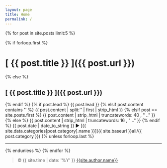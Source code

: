 ```yaml
---
layout: page
title: Home
permalink: /
---
```

{% for post in site.posts limit:5 %}

{% if forloop.first %}
# [ {{ post.title }} ]({{ post.url }})
{% else %}
## [ {{ post.title }} ]({{ post.url }})
{% endif %}
{% if post.lead %}
  {{ post.lead }}
{% elsif post.content contains '<!--more-->' %}
  {{ post.content | split:'<!--more-->' | first | strip_html }}
{% elsif post == site.posts.first %}
  {{ post.content | strip_html | truncatewords: 40 , "  .." }}
{% else %}
  {{ post.content | strip_html | truncatewords: 16 , "  .." }}
{% endif %}
{{ post.date | date_to_string }} ► [{{ site.data.categories[post.category].name }}]({{ site.baseurl }}all/{{ post.category }})
{% unless forloop.last %}
* * *
{% endunless %}
{% endfor %}

> &copy; {{ site.time | date: '%Y' }} [{{site.author.name}}]({{site.baseurl}}about/#copyright--licensing)